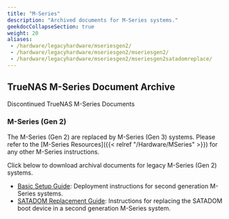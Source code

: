 ```yaml
---
title: "M-Series"
description: "Archived documents for M-Series systems."
geekdocCollapseSection: true
weight: 20
aliases:
 - /hardware/legacyhardware/mseriesgen2/
 - /hardware/legacyhardware/mseriesgen2/mseriesgen2/
 - /hardware/legacyhardware/mseriesgen2/mseriesgen2satadomreplace/
---
```


## TrueNAS M-Series Document Archive

Discontinued TrueNAS M-Series Documents

### M-Series (Gen 2)

The M-Series (Gen 2) are replaced by M-Series (Gen 3) systems. Please refer to the [M-Series Resources]({{< relref "/Hardware/MSeries" >}}) for any other M-Series instructions.

Click below to download archival documents for legacy M-Series (Gen 2) systems.

* <a href="https://www.truenas.com/docs/files/MSeriesBSG1.8.pdf" download>Basic Setup Guide</a>: Deployment instructions for second generation M-Series systems.
* <a href="https://www.truenas.com/docs/files/MSeriesSATADOMReplacementGuide1.0.pdf" download>SATADOM Replacement Guide</a>: Instructions for replacing the SATADOM boot device in a second generation M-Series system.
